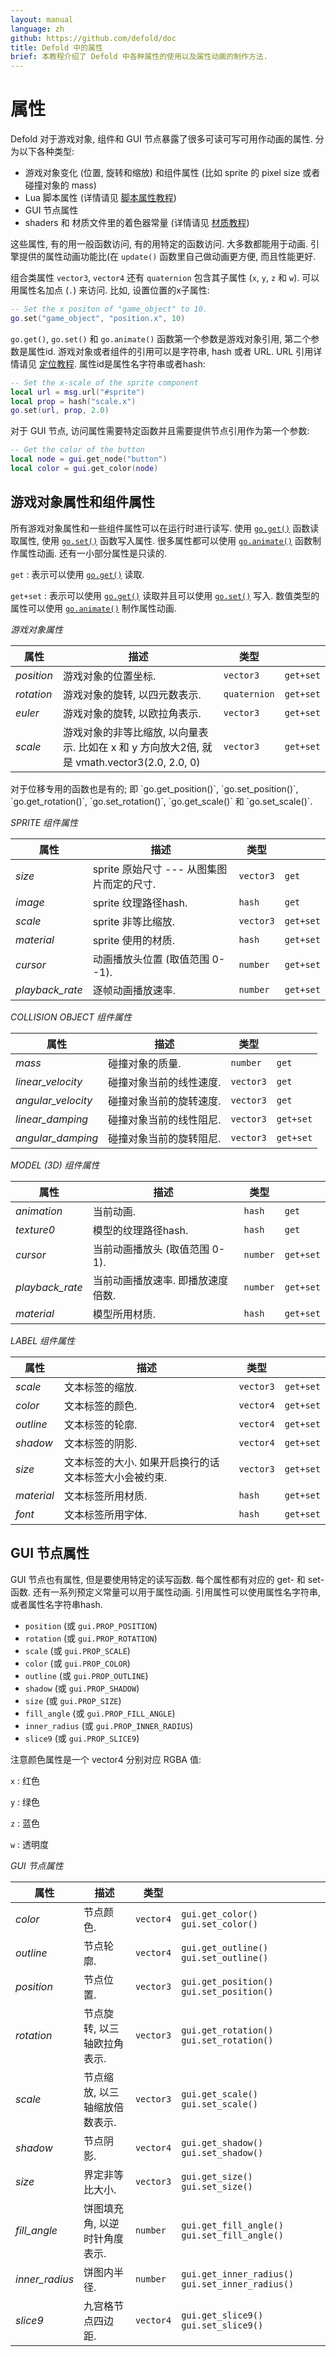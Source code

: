 ```yaml
---
layout: manual
language: zh
github: https://github.com/defold/doc
title: Defold 中的属性
brief: 本教程介绍了 Defold 中各种属性的使用以及属性动画的制作方法.
---
```


# 属性

Defold 对于游戏对象, 组件和 GUI 节点暴露了很多可读可写可用作动画的属性. 分为以下各种类型:

* 游戏对象变化 (位置, 旋转和缩放) 和组件属性 (比如 sprite 的 pixel size 或者碰撞对象的 mass)
* Lua 脚本属性 (详情请见 [脚本属性教程](/zh/manuals/script-properties))
* GUI 节点属性
* shaders 和 材质文件里的着色器常量 (详情请见 [材质教程](/zh/manuals/material))

这些属性, 有的用一般函数访问, 有的用特定的函数访问. 大多数都能用于动画. 引擎提供的属性动画功能比(在 `update()` 函数里自己做动画更方便, 而且性能更好.

组合类属性 `vector3`, `vector4` 还有 `quaternion` 包含其子属性 (`x`, `y`, `z` 和 `w`). 可以用属性名加点 (`.`) 来访问. 比如, 设置位置的x子属性:

```lua
-- Set the x positon of "game_object" to 10.
go.set("game_object", "position.x", 10)
```

`go.get()`, `go.set()` 和 `go.animate()` 函数第一个参数是游戏对象引用, 第二个参数是属性id. 游戏对象或者组件的引用可以是字符串, hash 或者 URL. URL 引用详情请见 [定位教程](/zh/manuals/addressing). 属性id是属性名字符串或者hash:

```lua
-- Set the x-scale of the sprite component
local url = msg.url("#sprite")
local prop = hash("scale.x")
go.set(url, prop, 2.0)
```

对于 GUI 节点, 访问属性需要特定函数并且需要提供节点引用作为第一个参数:

```lua
-- Get the color of the button
local node = gui.get_node("button")
local color = gui.get_color(node)
```

## 游戏对象属性和组件属性

所有游戏对象属性和一些组件属性可以在运行时进行读写. 使用 [`go.get()`](/ref/go#go.get) 函数读取属性, 使用 [`go.set()`](/ref/go#go.set) 函数写入属性. 很多属性都可以使用 [`go.animate()`](/ref/go#go.animate) 函数制作属性动画. 还有一小部分属性是只读的.

`get`
: 表示可以使用 [`go.get()`](/ref/go#go.get) 读取.

`get+set`
: 表示可以使用 [`go.get()`](/ref/go#go.get) 读取并且可以使用 [`go.set()`](/ref/go#go.set) 写入. 数值类型的属性可以使用 [`go.animate()`](/ref/go#go.animate) 制作属性动画.


*游戏对象属性*

| 属性        | 描述                                   | 类型            |                  |
| ---------- | -------------------------------------- | --------------- | ---------------- |
| *position* | 游戏对象的位置坐标. | `vector3`      | `get+set` |
| *rotation* | 游戏对象的旋转, 以四元数表示.  | `quaternion` | `get+set` |
| *euler*    | 游戏对象的旋转, 以欧拉角表示. | `vector3` | `get+set` |
| *scale*    | 游戏对象的非等比缩放, 以向量表示. 比如在 x 和 y 方向放大2倍, 就是 vmath.vector3(2.0, 2.0, 0) | `vector3` | `get+set` |

<div class='sidenote' markdown='1'>
对于位移专用的函数也是有的; 即 `go.get_position()`, `go.set_position()`, `go.get_rotation()`, `go.set_rotation()`,  `go.get_scale()` 和 `go.set_scale()`.
</div>

*SPRITE 组件属性*

| 属性   | 描述                            | 类型            |                  |
| ---------- | -------------------------------------- | --------------- | ---------------- |
| *size*     | sprite 原始尺寸 --- 从图集图片而定的尺寸. | `vector3` | `get` |
| *image* | sprite 纹理路径hash. | `hash` | `get`|
| *scale* | sprite 非等比缩放. | `vector3` | `get+set`|
| *material* | sprite 使用的材质. | `hash` | `get+set`|
| *cursor* | 动画播放头位置 (取值范围 0--1). | `number` | `get+set`|
| *playback_rate* | 逐帧动画播放速率. | `number` | `get+set`|

*COLLISION OBJECT 组件属性*

| 属性   | 描述                            | 类型            |                  |
| ---------- | -------------------------------------- | --------------- | ---------------- |
| *mass*     | 碰撞对象的质量. | `number` | `get` |
| *linear_velocity* | 碰撞对象当前的线性速度. | `vector3` | `get` |
| *angular_velocity* | 碰撞对象当前的旋转速度. | `vector3` | `get` |
| *linear_damping* | 碰撞对象当前的线性阻尼. | `vector3` | `get+set` |
| *angular_damping* | 碰撞对象当前的旋转阻尼. | `vector3` | `get+set` |

*MODEL (3D) 组件属性*

| 属性   | 描述                            | 类型            |                  |
| ---------- | -------------------------------------- | --------------- | ---------------- |
| *animation* | 当前动画.                | `hash`          | `get`     |
| *texture0* | 模型的纹理路径hash. | `hash` | `get`|
| *cursor*  | 当前动画播放头 (取值范围 0-1). | `number`   | `get+set` |
| *playback_rate* | 当前动画播放速率. 即播放速度倍数. | `number` | `get+set` |
| *material* | 模型所用材质. | `hash` | `get+set`|

*LABEL 组件属性*

| 属性   | 描述                            | 类型            |                  |
| ---------- | -------------------------------------- | --------------- | ---------------- |
| *scale* | 文本标签的缩放. | `vector3` | `get+set` |
| *color*     | 文本标签的颜色. | `vector4` | `get+set` |
| *outline* | 文本标签的轮廓. | `vector4` | `get+set` |
| *shadow* | 文本标签的阴影. | `vector4` | `get+set` |
| *size* | 文本标签的大小. 如果开启换行的话文本标签大小会被约束. | `vector3` | `get+set` |
| *material* | 文本标签所用材质. | `hash` | `get+set`|
| *font* | 文本标签所用字体. | `hash` | `get+set`|

## GUI 节点属性

GUI 节点也有属性, 但是要使用特定的读写函数. 每个属性都有对应的 get- 和 set- 函数. 还有一系列预定义常量可以用于属性动画. 引用属性可以使用属性名字符串, 或者属性名字符串hash.

* `position` (或 `gui.PROP_POSITION`)
* `rotation` (或 `gui.PROP_ROTATION`)
* `scale` (或 `gui.PROP_SCALE`)
* `color` (或 `gui.PROP_COLOR`)
* `outline` (或 `gui.PROP_OUTLINE`)
* `shadow` (或 `gui.PROP_SHADOW`)
* `size` (或 `gui.PROP_SIZE`)
* `fill_angle` (或 `gui.PROP_FILL_ANGLE`)
* `inner_radius` (或 `gui.PROP_INNER_RADIUS`)
* `slice9` (或 `gui.PROP_SLICE9`)

注意颜色属性是一个 vector4 分别对应 RGBA 值:

`x`
: 红色

`y`
: 绿色

`z`
: 蓝色

`w`
: 透明度

*GUI 节点属性*

| 属性   | 描述                            | 类型            |                  |
| ---------- | -------------------------------------- | --------------- | ---------------- |
| *color*   | 节点颜色.            | `vector4`      | `gui.get_color()` `gui.set_color()` |
| *outline* | 节点轮廓.         | `vector4`       | `gui.get_outline()` `gui.set_outline()` |
| *position* | 节点位置. | `vector3` | `gui.get_position()` `gui.set_position()` |
| *rotation* | 节点旋转, 以三轴欧拉角表示. | `vector3` | `gui.get_rotation()` `gui.set_rotation()` |
| *scale* | 节点缩放, 以三轴缩放倍数表示. | `vector3` |`gui.get_scale()` `gui.set_scale()` |
| *shadow* | 节点阴影. | `vector4` | `gui.get_shadow()` `gui.set_shadow()` |
| *size* | 界定非等比大小. | `vector3` | `gui.get_size()` `gui.set_size()` |
| *fill_angle* | 饼图填充角, 以逆时针角度表示. | `number` | `gui.get_fill_angle()` `gui.set_fill_angle()` |
| *inner_radius* | 饼图内半径. | `number` | `gui.get_inner_radius()` `gui.set_inner_radius()` |
| *slice9* | 九宫格节点四边距. | `vector4` | `gui.get_slice9()` `gui.set_slice9()` |
